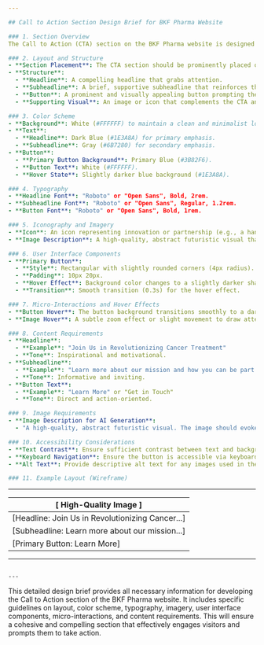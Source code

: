 ```yaml
---

## Call to Action Section Design Brief for BKF Pharma Website

### 1. Section Overview
The Call to Action (CTA) section on the BKF Pharma website is designed to engage visitors and prompt them to take a specific action. This section is crucial as it directly impacts the conversion rate and user engagement. The primary goal of this section is to encourage visitors to learn more about BKF Pharma's mission and values or to get in touch for potential partnerships, investments, or collaborations.

### 2. Layout and Structure
- **Section Placement**: The CTA section should be prominently placed on the homepage, ideally towards the middle or end of the page, ensuring it captures the visitor's attention after they have learned about BKF Pharma.
- **Structure**:
  - **Headline**: A compelling headline that grabs attention.
  - **Subheadline**: A brief, supportive subheadline that reinforces the main message.
  - **Button**: A prominent and visually appealing button prompting the user to take action.
  - **Supporting Visual**: An image or icon that complements the CTA and adds visual interest.

### 3. Color Scheme
- **Background**: White (#FFFFFF) to maintain a clean and minimalist look.
- **Text**: 
  - **Headline**: Dark Blue (#1E3A8A) for primary emphasis.
  - **Subheadline**: Gray (#6B7280) for secondary emphasis.
- **Button**:
  - **Primary Button Background**: Primary Blue (#3B82F6).
  - **Button Text**: White (#FFFFFF).
  - **Hover State**: Slightly darker blue background (#1E3A8A).

### 4. Typography
- **Headline Font**: "Roboto" or "Open Sans", Bold, 2rem.
- **Subheadline Font**: "Roboto" or "Open Sans", Regular, 1.2rem.
- **Button Font**: "Roboto" or "Open Sans", Bold, 1rem.

### 5. Iconography and Imagery
- **Icon**: An icon representing innovation or partnership (e.g., a handshake, light bulb, or molecular structure).
- **Image Description**: A high-quality, abstract futuristic visual that evokes a sense of innovation and cutting-edge technology. The image should be visually engaging but not distract from the CTA.

### 6. User Interface Components
- **Primary Button**:
  - **Style**: Rectangular with slightly rounded corners (4px radius).
  - **Padding**: 10px 20px.
  - **Hover Effect**: Background color changes to a slightly darker shade of blue (#1E3A8A).
  - **Transition**: Smooth transition (0.3s) for the hover effect.

### 7. Micro-Interactions and Hover Effects
- **Button Hover**: The button background transitions smoothly to a darker blue, and the text color remains white to maintain contrast.
- **Image Hover**: A subtle zoom effect or slight movement to draw attention without being distracting.

### 8. Content Requirements
- **Headline**: 
  - **Example**: "Join Us in Revolutionizing Cancer Treatment"
  - **Tone**: Inspirational and motivational.
- **Subheadline**: 
  - **Example**: "Learn more about our mission and how you can be part of the future of cancer therapy."
  - **Tone**: Informative and inviting.
- **Button Text**: 
  - **Example**: "Learn More" or "Get in Touch"
  - **Tone**: Direct and action-oriented.

### 9. Image Requirements
- **Image Description for AI Generation**: 
  - "A high-quality, abstract futuristic visual. The image should evoke a sense of innovation and cutting-edge technology, using cool tones like blue and silver. It should be visually engaging but not overly complex, with elements that suggest scientific progress and modernity."

### 10. Accessibility Considerations
- **Text Contrast**: Ensure sufficient contrast between text and background colors to meet WCAG AA standards.
- **Keyboard Navigation**: Ensure the button is accessible via keyboard navigation.
- **Alt Text**: Provide descriptive alt text for any images used in the CTA section.

### 11. Example Layout (Wireframe)
```
----------------------------------------------------
|                [ High-Quality Image ]            |
|--------------------------------------------------|
|  [Headline: Join Us in Revolutionizing Cancer...]|
|  [Subheadline: Learn more about our mission...] |
|  [Primary Button: Learn More]                   |
----------------------------------------------------
```

---
```


This detailed design brief provides all necessary information for developing the Call to Action section of the BKF Pharma website. It includes specific guidelines on layout, color scheme, typography, imagery, user interface components, micro-interactions, and content requirements. This will ensure a cohesive and compelling section that effectively engages visitors and prompts them to take action.